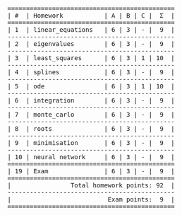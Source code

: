 <pre>
=============================================
| #  | Homework           | A | B | C |  Σ  |
=============================================
| 1  | linear_equations   | 6 | 3 | - |  9  |
---------------------------------------------
| 2  | eigenvalues        | 6 | 3 | - |  9  |
---------------------------------------------
| 3  | least_squares      | 6 | 3 | 1 | 10  |
---------------------------------------------
| 4  | splines            | 6 | 3 | - |  9  |
---------------------------------------------
| 5  | ode                | 6 | 3 | 1 | 10  |
---------------------------------------------
| 6  | integration        | 6 | 3 | - |  9  |
---------------------------------------------
| 7  | monte_carlo        | 6 | 3 | - |  9  |
---------------------------------------------
| 8  | roots              | 6 | 3 | - |  9  |
---------------------------------------------
| 9  | minimisation       | 6 | 3 | - |  9  |
---------------------------------------------
| 10 | neural network     | 6 | 3 | - |  9  |
=============================================
| 19 | Exam               | 6 | 3 | - |  9  |
=============================================
|                Total homework points: 92  |
---------------------------------------------
|                          Exam points:  9  |
=============================================
